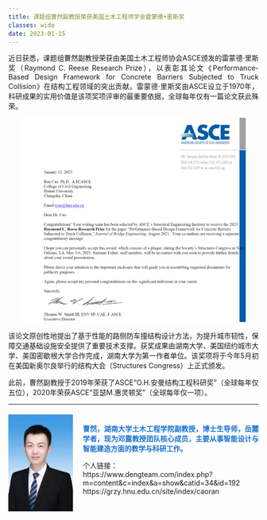 ```yaml
---
title: 课题组曹然副教授荣获美国土木工程师学会雷蒙德•里斯奖
classes: wide
date: 2023-01-15
---
```



<div style="text-align: justify;">
  <p>近日获悉，课题组曹然副教授荣获由美国土木工程师协会ASCE颁发的雷蒙德·里斯奖（Raymond C. Reese Research Prize），以表彰其论文《Performance-Based Design Framework for Concrete Barriers Subjected to Truck Collision》在结构工程领域的突出贡献。雷蒙德·里斯奖由ASCE设立于1970年，科研成果的实用价值是该项奖项评审的最重要依据，全球每年仅有一篇论文获此殊荣。
  </p>
</div>

<div style="text-align: justify;">
  <p align="center">
  <img src="/web_resources/posts\picture\雷蒙德_里斯奖.jpg"></p>
</div>


<div style="text-align: justify;">
  <p>该论文原创性地提出了基于性能的路侧防车撞结构设计方法，为提升城市韧性，保障交通基础设施安全提供了重要技术支撑。获奖成果由湖南大学、美国纽约城市大学、美国密歇根大学合作完成，湖南大学为第一作者单位。该奖项将于今年5月初在美国新奥尔良举行的结构大会（Structures Congress）上正式颁发。 
  </p>
</div>

<div style="text-align: justify;">
  <p>  此前，曹然副教授于2019年荣获了ASCE“O.H.安曼结构工程科研奖”（全球每年仅五位），2020年荣获ASCE“亚瑟M.惠灵顿奖”（全球每年仅一项）。 
  </p>
</div>

---




<div style="display: flex; align-items: center; margin-top: 20px; margin-bottom: 20px;">
  <img src="/web_resources/posts\picture\20230115092657241.jpg" style="flex-shrink: 0; width: 130px; margin-right: 20px;"/>
  <div style="text-align: justify;">
    <span style="color:#1772d0; display: block; margin-bottom: 10px;">
      <b>曹然，湖南大学土木工程学院副教授，博士生导师，岳麓学者，现为邓露教授团队核心成员，主要从事智能设计与智能建造方面的教学与科研工作。</b>
    </span>
    <p>
      个人链接：<br>
      https://www.dengteam.com/index.php?m=content&c=index&a=show&catid=34&id=192<br>
      https://grzy.hnu.edu.cn/site/index/caoran<br>       
    </p>
  </div>
</div>